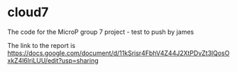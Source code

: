 # cloud7
The code for the MicroP group 7 project - test to push by james

The link to the report is https://docs.google.com/document/d/11kSrisr4FbhV4Z44J2XtPDvZt3lQosOxkZ4l6lriLUU/edit?usp=sharing
